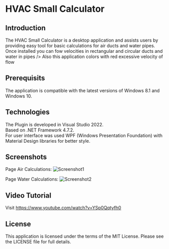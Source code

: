 # HVAC Small Calculator
## Introduction
The HVAC Small Calculator is a desktop application and assists users by providing easy tool for basic calculations for air ducts and water pipes.<br />
Once installed you can fow velocities in rectangular and circular ducts and water in pipes />
Also this application colors with red excessive velocity of flow<br />

## Prerequisits
The application is compatible with the latest versions of Windows 8.1 and Windows 10.

## Technologies
The Plugin is developed in Visual Studio 2022.<br />
Based on .NET Framework 4.7.2.<br />
For user interface was used WPF (Windows Presentation Foundation) with Material Design libraries for better style.

## Screenshots
Page Air Calculations:
![Screenshot1](/../dev/Screenshots/HVACSmallCalculatorScreenshot1.JPG)

Page Water Calculations:
![Screenshot2](/../dev/Screenshots/HVACSmallCalculatorScreenshot2.JPG)

## Video Tutorial
Visit https://www.youtube.com/watch?v=YSp0Qqtyfh0

## License
This application is licensed under the terms of the MIT License. Please see the LICENSE file for full details.
